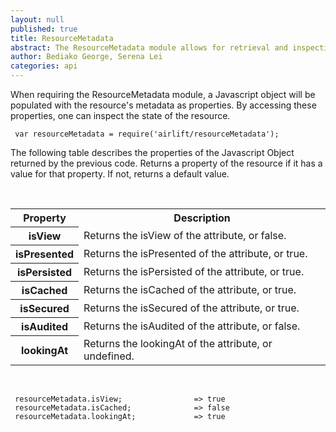 ```yaml
---
layout: null
published: true
title: ResourceMetadata
abstract: The ResourceMetadata module allows for retrieval and inspection of a resource's metadata.
author: Bediako George, Serena Lei
categories: api
---
```


When requiring the ResourceMetadata module, a Javascript object will be populated with the resource's metadata as properties. By accessing these properties, one can inspect the state of the resource.


     var resourceMetadata = require('airlift/resourceMetadata');


The following table describes the properties of the Javascript Object returned by the previous code. Returns a property of the resource if it has a value for that property. If not, returns a default value.

<br>

<table class="functions">
  <tr>
    <th class="head">Property</th>
    <th class="head">Description</th>
  </tr>
  <tr class="even">
    <th id="ResourceMetadata_isView">isView</th>
    <td>Returns the isView of the attribute, or false.</td>
  </tr>
  <tr class="odd">
    <th id="ResourceMetadata_isPresented">isPresented</th>
    <td>Returns the isPresented of the attribute, or true.</td>
  </tr>
  <tr class="even">
    <th id="ResourceMetadata_isPersisted">isPersisted</th>
    <td>Returns the isPersisted of the attribute, or true.</td>
  </tr>
  <tr class="odd">
    <th id="ResourceMetadata_isCached">isCached</th>
    <td>Returns the isCached of the attribute, or true.</td>
  </tr>
  <tr class="even">
    <th id="ResourceMetadata_isSecured">isSecured</th>
    <td>Returns the isSecured of the attribute, or true.</td>
  </tr>
  <tr class="odd">
    <th id="ResourceMetadata_isAudited">isAudited</th>
    <td>Returns the isAudited of the attribute, or false.</td>
  </tr>
  <tr class="even">
    <th id="ResourceMetadata_lookingAt">lookingAt</th>
    <td>Returns the lookingAt of the attribute, or undefined.</td>
  </tr>
</table>

<br>


     resourceMetadata.isView;                => true
     resourceMetadata.isCached;              => false
     resourceMetadata.lookingAt;             => true






